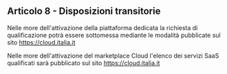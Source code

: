 ## Articolo 8 - Disposizioni transitorie

Nelle more dell'attivazione della piattaforma dedicata la richiesta di qualificazione 
potrà essere sottomessa mediante le modalità pubblicate sul sito https://cloud.italia.it 

Nelle more dell'attivazione del marketplace Cloud l'elenco dei servizi SaaS qualificati sarà
pubblicato sul sito  https://cloud.italia.it

